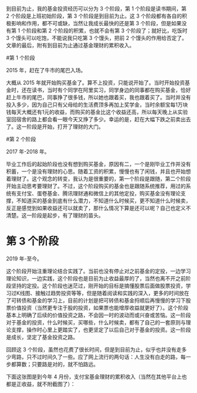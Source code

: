 到目前为止，我的基金投资经历可以分为 3 个阶段，第 1 个阶段是读书期间，第 2 个阶段是上班初始阶段，第 3 个阶段是到目前为止。这 3 个阶段都有各自的积极影响和作用，都不可或缺，当然让我成长最快的还是第 3 个阶段，但是如果没有第 1 个阶段和第 2 个阶段的积累，也就不会有第 3 个阶段了；就好比，吃饭时 3 个馒头可以吃饱，不能说我只吃第 3 个馒头，把前 2 个馒头的作用给否定了。文章的最后，附有到目前为止通过基金理财的累积收入。

#第 1 个阶段

2015 年，赶在了牛市的尾巴入场。

大概从 2015 年就开始购买基金了。算不上投资，只能说开始了。当时开始投资基金时，还在读书，当时有个同学在阿里实习，同学身边的同事都在购买基金，恰好赶上牛市的尾巴，同事挣了很多钱，所以她也跟着买，我也跟着买了。当时并没有投入多少，因为自己只有父母给的生活费顶多再加上奖学金，当时余额宝每1万块钱每天大概还有1元的收益，而购买的基金比这个收益还高，所以每天晚上从实验室回宿舍的路上都会看一眼今天又挣了多少。幸运的是，赶在大幅下跌之前卖出去了。这一阶段是开始，打开了理财的大门。

#第 2 个阶段

2017 年-2018 年。

毕业工作后的起始阶段也没有想到购买基金，原因有二，一个是刚毕业工作并没有积蓄，一个是没有理财的心思。随着工资的积累，慢慢也有了闲钱，并且也开始想着理财了。这个观念的转变，我认为是很重要的，第一个阶段是跟随，第二个阶段开始主动思考要理财了。不过，这个阶段购买的基金也是跟随系统推荐，用过的系统有支付宝、蛋卷基金、腾讯理财通和微信上的其他定投，购买基金没有理论支撑，不知道买的基金到底有什么潜力，不知道什么时候买，更不知道什么时候卖，反正是感觉到如果收益还可以就卖了，那什么情况下算是还可以呢？自己也定义不清楚。这一阶段是起步，有了理财的苗头。

# 第 3 个阶段

2019 年-至今。

这个阶段开始注重理论结合实践了。当前也没有停止对之前基金的定投，一边学习理论知识，一边实践，这个阶段也是目前为止收益最厚的了，当然也离不开之前阶段坚持的定投。这个阶段也迷茫过，刚开始的目标是搞懂股票后面做股票投资，学习过K线图、接触过趋势投资等等，但是随着阅读和实践的深入，更多的时间放在了可转债和基金的学习上，目前的计划是把可转债和基金捋顺后再慢慢的学习下股票价值投资（当然更专注于股的投资，如果票也能增厚收益就更好了）。这个阶段基本上明确了后续的价值投资之路，不会因一时的波动而或兴奋或苦恼。这一阶段对于基金的投资，什么时候买，买哪些，什么时候卖，都有了自己的一套原则与理论支撑，操作时心里上更踏实了，也更坚定了以后自己对于基金的投资。这一阶段是成长，坚定了基金投资之路。

回顾这 3 个阶段，虽然也花费了很长时间，但是到目前为止，似乎也并没有走多少弯路，只不过时间久了一些。应了网上流行的两句话：人生没有白走的路，每一步都算数；只要路是对的，就不怕路远。

下面这张图是到今年 4 月份，支付宝基金理财的累积收入（当然在其他平台上也都是正收益，就不附截图了）：